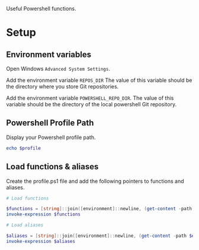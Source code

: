 Useful Powershell functions.

# Setup

## Environment variables

Open Windows `Advanced System Settings`.

Add the environment variable `REPOS_DIR`
The value of this variable should be the directory where you store Git repositories.

Add the environment variable `POWERSHELL_REPO_DIR`.
The value of this variable should be the directory of the local powershell Git repository.

## Powershell Profile Path

Display your Powershell profile path. 

````powershell
echo $profile
````

## Load functions & aliases

Create the profile.ps1 file and add the following pointers to functions and aliases.

````powershell
# Load functions

$functions = [string]::join([environment]::newline, (get-content -path $env:POWERSHELL_REPO_DIR\functions.ps1))
invoke-expression $functions

# Load aliases

$aliases = [string]::join([environment]::newline, (get-content -path $env:POWERSHELL_REPO_DIR\aliases.ps1))
invoke-expression $aliases
````
